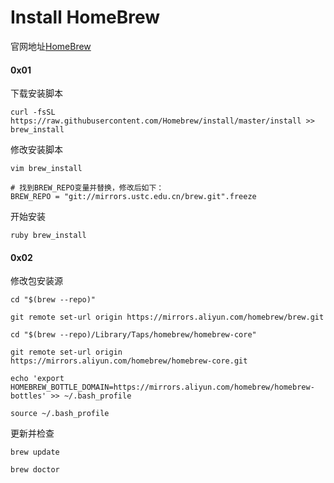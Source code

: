 # Install HomeBrew

官网地址[HomeBrew](https://brew.sh/)

#### 0x01
下载安装脚本

```shell
curl -fsSL https://raw.githubusercontent.com/Homebrew/install/master/install >> brew_install
```

修改安装脚本
```shell
vim brew_install

# 找到BREW_REPO变量并替换，修改后如下：
BREW_REPO = "git://mirrors.ustc.edu.cn/brew.git".freeze

```

开始安装
```shell
ruby brew_install
```

#### 0x02
修改包安装源

```shell
cd "$(brew --repo)"
 
git remote set-url origin https://mirrors.aliyun.com/homebrew/brew.git
 
cd "$(brew --repo)/Library/Taps/homebrew/homebrew-core"
 
git remote set-url origin https://mirrors.aliyun.com/homebrew/homebrew-core.git
 
echo 'export HOMEBREW_BOTTLE_DOMAIN=https://mirrors.aliyun.com/homebrew/homebrew-bottles' >> ~/.bash_profile

source ~/.bash_profile

```

更新并检查

```shell
brew update

brew doctor
```
